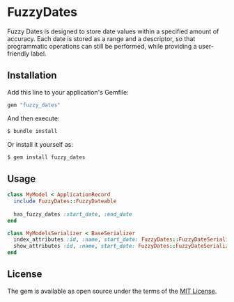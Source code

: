 # FuzzyDates
Fuzzy Dates is designed to store date values within a specified amount of accuracy. Each date is stored as a range and a descriptor, so that programmatic operations can still be performed, while providing a user-friendly label.

## Installation
Add this line to your application's Gemfile:

```ruby
gem "fuzzy_dates"
```

And then execute:
```bash
$ bundle install
```

Or install it yourself as:
```bash
$ gem install fuzzy_dates
```

## Usage

```ruby
class MyModel < ApplicationRecord
  include FuzzyDates::FuzzyDateable
  
  has_fuzzy_dates :start_date, :end_date
end
```

```ruby
class MyModelsSerializer < BaseSerializer
  index_attributes :id, :name, start_date: FuzzyDates::FuzzyDateSerializer, end_date: FuzzyDates::FuzzyDateSerializer
  show_attributes :id, :name, start_date: FuzzyDates::FuzzyDateSerializer, end_date: FuzzyDates::FuzzyDateSerializer
end
```

## License
The gem is available as open source under the terms of the [MIT License](https://opensource.org/licenses/MIT).
